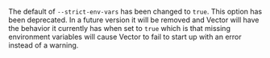 The default of `--strict-env-vars` has been changed to `true`. This option has been deprecated. In
a future version it will be removed and Vector will have the behavior it currently has when set
to `true` which is that missing environment variables will cause Vector to fail to start up with an
error instead of a warning.
